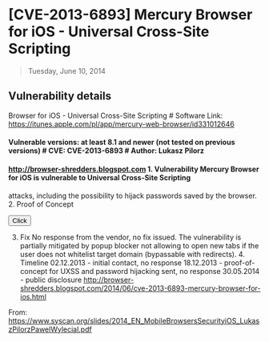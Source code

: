 # [CVE-2013-6893] Mercury Browser for iOS - Universal Cross-Site Scripting

> Tuesday, June 10, 2014

## Vulnerability details

Browser for iOS - Universal Cross-Site Scripting # Software Link: https://itunes.apple.com/pl/app/mercury-web-browser/id331012646

#### Vulnerable versions: at least 8.1 and newer (not tested on previous versions) # CVE: CVE-2013-6893 # Author: Lukasz Pilorz

#### http://browser-shredders.blogspot.com 1. Vulnerability Mercury Browser for iOS is vulnerable to Universal Cross-Site Scripting

attacks, including the possibility to hijack passwords saved by the browser. 2. Proof of Concept

<button onclick="w=window.open('http://example.com');w.document.write('<script>alert(location)</script>');">Click</button>

3.  Fix No response from the vendor, no fix issued. The vulnerability is partially mitigated by popup blocker not allowing
    to open new tabs if the user does not whitelist target domain (bypassable with redirects). 4. Timeline 02.12.2013 - initial
    contact, no response 18.12.2013 - proof-of-concept for UXSS and password hijacking sent, no response 30.05.2014 - public
    disclosure
    http://browser-shredders.blogspot.com/2014/06/cve-2013-6893-mercury-browser-for-ios.html

From: https://www.syscan.org/slides/2014_EN_MobileBrowsersSecurityiOS_LukaszPilorzPawelWylecial.pdf
